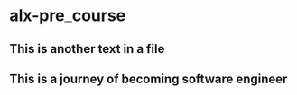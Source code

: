 # alx-pre_course
## This is another text in a file
## This is a journey of becoming software engineer
